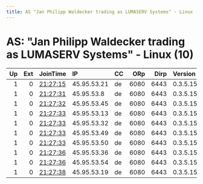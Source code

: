 ```yaml
---
title: AS "Jan Philipp Waldecker trading as LUMASERV Systems" - Linux (10)
---
```


# AS: "Jan Philipp Waldecker trading as LUMASERV Systems" - Linux (10)

|   Up |   Ext | JoinTime                                                                                            | IP          | CC   |   ORp |   Dirp | Version   | Contact                | Nickname   |   eFamMembers |
|-----:|------:|:----------------------------------------------------------------------------------------------------|:------------|:-----|------:|-------:|:----------|:-----------------------|:-----------|--------------:|
|    1 |     0 | [21:27:15](https://metrics.torproject.org/rs.html#details/E962657DCA041F30D3E333FC5CFBE7E4416DD6B4) | 45.95.53.21 | de   |  6080 |   6443 | 0.3.5.15  | nomail@notexisting.net | lstorfin1  |            23 |
|    1 |     0 | [21:27:31](https://metrics.torproject.org/rs.html#details/7E4E18331F57AB49FE0E3C5BB64FDF2DE64F668E) | 45.95.53.8  | de   |  6080 |   6443 | 0.3.5.15  | nomail@notexisting.net | lstorfin5  |            23 |
|    1 |     0 | [21:27:32](https://metrics.torproject.org/rs.html#details/CC4B230B6B74C218E73E959B733DDABF673961A5) | 45.95.53.45 | de   |  6080 |   6443 | 0.3.5.15  | nomail@notexisting.net | lstorfin7  |            23 |
|    1 |     0 | [21:27:33](https://metrics.torproject.org/rs.html#details/23BB4FACDC202360F9694D6F136568EC58DB8ED5) | 45.95.53.13 | de   |  6080 |   6443 | 0.3.5.15  | nomail@notexisting.net | lstorfin10 |            23 |
|    1 |     0 | [21:27:33](https://metrics.torproject.org/rs.html#details/3A5D2E0FBCAFCB3496FA948825D789AC0FBC1013) | 45.95.53.32 | de   |  6080 |   6443 | 0.3.5.15  | nomail@notexisting.net | lstorfin2  |            23 |
|    1 |     0 | [21:27:33](https://metrics.torproject.org/rs.html#details/C77B48C94C3E886A91F6EE917A3A77E835E8B8AF) | 45.95.53.49 | de   |  6080 |   6443 | 0.3.5.15  | nomail@notexisting.net | lstorfin4  |            23 |
|    1 |     0 | [21:27:33](https://metrics.torproject.org/rs.html#details/C8DB4140C65D3353C99EBB2E1725AD7E6EEEF2B0) | 45.95.53.50 | de   |  6080 |   6443 | 0.3.5.15  | nomail@notexisting.net | lstorfin3  |            23 |
|    1 |     0 | [21:27:36](https://metrics.torproject.org/rs.html#details/57AD326F956B6B9A91119DE9B12A33EF2935DA97) | 45.95.53.36 | de   |  6080 |   6443 | 0.3.5.15  | nomail@notexisting.net | lstorfin9  |            23 |
|    1 |     0 | [21:27:36](https://metrics.torproject.org/rs.html#details/5D8C4EB04E5878E978F47027ADF355A65681C7DA) | 45.95.53.54 | de   |  6080 |   6443 | 0.3.5.15  | nomail@notexisting.net | lstorfin8  |            23 |
|    1 |     0 | [21:27:38](https://metrics.torproject.org/rs.html#details/5CC48A8D5395059E02677C1B5DC1E8106B199EC1) | 45.95.53.19 | de   |  6080 |   6443 | 0.3.5.15  | nomail@notexisting.net | lstorfin6  |            23 |
